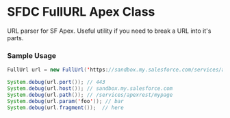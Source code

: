 # SFDC FullURL Apex Class

URL parser for SF Apex. Useful utility if you need to break a URL into it's parts. 

### Sample Usage
```java
FullUrl url = new FullUrl('https://sandbox.my.salesforce.com/services/apexrest/mypage?foo=bar#here');

System.debug(url.port()); // 443
System.debug(url.host()); // sandbox.my.salesforce.com
System.debug(url.path()); // /services/apexrest/mypage
System.debug(url.param('foo')); // bar
System.debug(url.fragment());  // here
```
